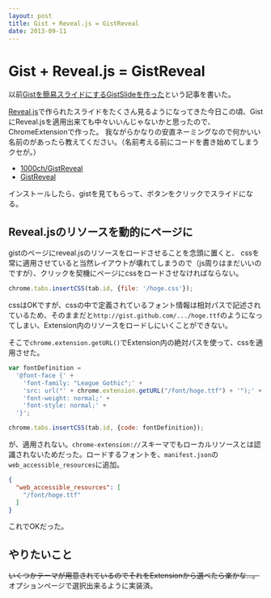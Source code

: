 ```yaml
---
layout: post
title: Gist + Reveal.js = GistReveal
date: 2013-09-11
---
```


# Gist + Reveal.js = GistReveal

以前[Gistを簡易スライドにするGistSlideを作った](/posts/2013/gist-slide.html)という記事を書いた。

[Reveal.js](https://github.com/hakimel/reveal.js)で作られたスライドをたくさん見るようになってきた今日この頃、GistにReveal.jsを適用出来ても中々いいんじゃないかと思ったので、ChromeExtensionで作った。
我ながらかなりの安直ネーミングなので何かいい名前のがあったら教えてください。（名前考える前にコードを書き始めてしまうクセが。）

- [1000ch/GistReveal](https://github.com/1000ch/GistReveal)
- [GistReveal](https://chrome.google.com/webstore/detail/gistreveal/dbgcokbpeflcdicckohpdlgjjdecedpp)

インストールしたら、gistを見てもらって、ボタンをクリックでスライドになる。

## Reveal.jsのリソースを動的にページに

gistのページにreveal.jsのリソースをロードさせることを念頭に置くと、
cssを常に適用させていると当然レイアウトが壊れてしまうので（js周りはまだいいのですが）、クリックを契機にページにcssをロードさせなければならない。

```js
chrome.tabs.insertCSS(tab.id, {file: '/hoge.css'});
```

cssはOKですが、cssの中で定義されているフォント情報は相対パスで記述されているため、そのままだと`http://gist.github.com/.../hoge.ttf`のようになってしまい、Extension内のリソースをロードしにいくことができない。

そこで`chrome.extension.getURL()`でExtension内の絶対パスを使って、cssを適用させた。

```js
var fontDefinition = 
  '@font-face {' +
    'font-family: "League Gothic";' +
    'src: url("' + chrome.extension.getURL("/font/hoge.ttf") + '");' + 
    'font-weight: normal;' +
    'font-style: normal;' +
  '}';

chrome.tabs.insertCSS(tab.id, {code: fontDefinition});
```

が、適用されない。`chrome-extension://`スキーマでもローカルリソースとは認識されないためだった。ロードするフォントを、`manifest.json`の`web_accessible_resources`に追加。

```json
{
  "web_accessible_resources": [
    "/font/hoge.ttf"
  ]
}
```

これでOKだった。

## やりたいこと

<del>いくつかテーマが用意されているのでそれをExtensionから選べたら楽かな…。</del>オプションページで選択出来るように実装済。